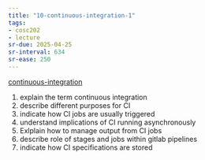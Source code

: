 ```yaml
---
title: "10-continuous-integration-1"
tags: 
- cosc202 
- lecture
sr-due: 2025-04-25
sr-interval: 634
sr-ease: 250
---
```


[continuous-integration](notes/continuous-integration.md)

1. explain the term continuous integration
2. describe different purposes for CI
3. indicate how CI jobs are usually triggered
4. understand implications of CI running asynchronously
5. Exlplain how to manage output from CI jobs
6. describe role of stages and jobs within gitlab pipelines
7. indicate how CI specifications are stored
